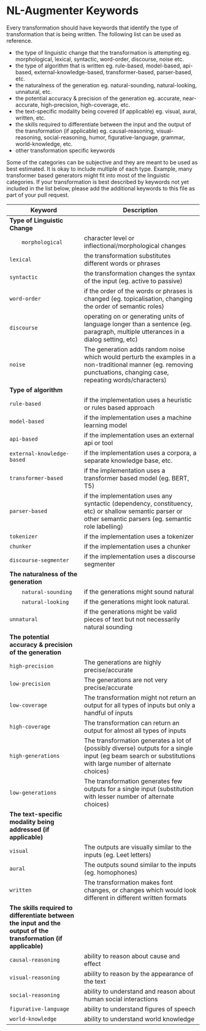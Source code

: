   # NL-Augmenter Keywords

Every transformation should have keywords that identify the type of transformation that is being written. The following list can be used as reference.
- the type of linguistic change that the transformation is attempting eg. morphological, lexical, syntactic, word-order, discourse, noise etc.
- the type of algorithm that is written eg. rule-based, model-based, api-based, external-knowledge-based, transformer-based, parser-based, etc.
- the naturalness of the generation eg. natural-sounding, natural-looking, unnatural, etc.
- the potential accuracy & precision of the generation eg. accurate, near-accurate, high-precision, high-coverage, etc.
- the text-specific modality being covered (if applicable) eg. visual, aural, written, etc.
- the skills required to differentiate between the input and the output of the transformation (if applicable) eg. causal-reasoning, visual-reasoning, social-reasoning, humor, figurative-language, grammar, world-knowledge, etc. 
- other transformation specific keywords

Some of the categories can be subjective and they are meant to be used as best estimated. It is okay to include multiple of each type. Example, many transformer based generators might fit into most of the linguistic categories.  If your transformation is best described by keywords not yet included in the list below, please add the additional keywords to this file as part of your pull request.

Keyword | Description
------- | -----------
**Type of Linguistic Change** |
  `morphological` | character level or inflectional/morphological changes
  `lexical` | the transformation substitutes different words or phrases
  `syntactic` | the transformation changes the syntax of the input (eg. active to passive)
  `word-order` | if the order of the words or phrases is changed (eg. topicalisation, changing the order of semantic roles)
  `discourse` | operating on or generating units of language longer than a sentence (eg. paragraph, multiple utterances in a dialog setting, etc)
  `noise` | The generation adds random noise which would perturb the examples in a non-traditional manner (eg. removing punctuations, changing case, repeating words/characters)
**Type of algorithm** |
  `rule-based` | if the implementation uses a heuristic or rules based approach
  `model-based` | if the implementation uses a machine learning model
  `api-based` | if the implementation uses an external api or tool
  `external-knowledge-based` | if the implementation uses a corpora, a separate knowledge base, etc.
  `transformer-based` | if the implementation uses a transformer based model (eg. BERT, T5)
  `parser-based` | if the implementation uses any syntactic (dependency, constituency, etc) or shallow semantic parser or other semantic parsers (eg. semantic role labelling)
  `tokenizer` | if the implementation uses a tokenizer
  `chunker` | if the implementation uses a chunker
  `discourse-segmenter` | if the implementation uses a discourse segmenter
**The naturalness of the generation** |
  `natural-sounding` | if the generations might sound natural
  `natural-looking` | if the generations might look natural.
  `unnatural` | if the generations might be valid pieces of text but not necessarily natural sounding
**The potential accuracy & precision of the generation** | 
   `high-precision` | The generations are highly precise/accurate
   `low-precision` | The generations are not very precise/accurate
   `low-coverage` | The transformation might not return an output for all types of inputs but only a handful of inputs
   `high-coverage` | The transformation can return an output for almost all types of inputs
   `high-generations` | The transformation generates a lot of (possibly diverse) outputs for a single input (eg beam search or substitutions with large number of alternate choices)
   `low-generations` | The transformation generates few outputs for a single input (substitution with lesser number of alternate choices)
**The text-specific modality being addressed (if applicable)** |
   `visual` | The outputs are visually similar to the inputs (eg. Leet letters)
   `aural` | The outputs sound similar to the inputs (eg. homophones)
   `written` | The transformation makes font changes, or changes which would look different in different written formats
**The skills required to differentiate between the input and the output of the transformation (if applicable)** |
  `causal-reasoning` | ability to reason about cause and effect
  `visual-reasoning` | ability to reason by the appearance of the text
  `social-reasoning` | ability to understand and reason about human social interactions
  `figurative-language` | ability to understand figures of speech
  `world-knowledge` | ability to understand world knowledge
  
